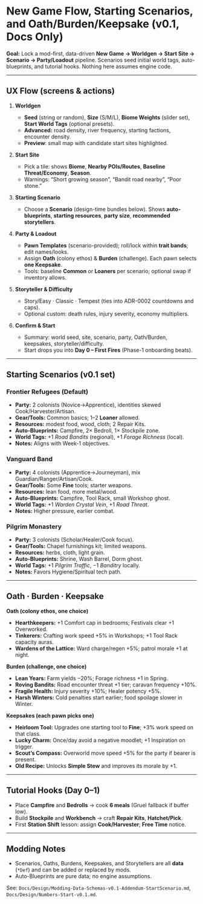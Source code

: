 # New Game Flow, Starting Scenarios, and Oath/Burden/Keepsake (v0.1, Docs Only)

**Goal:** Lock a mod-first, data-driven **New Game → Worldgen → Start Site → Scenario → Party/Loadout** pipeline. Scenarios seed initial world tags, auto-blueprints, and tutorial hooks. Nothing here assumes engine code.

---

## UX Flow (screens & actions)

1) **Worldgen**
   - **Seed** (string or random), **Size** (S/M/L), **Biome Weights** (slider set), **Start World Tags** (optional presets).
   - **Advanced:** road density, river frequency, starting factions, encounter density.
   - **Preview**: small map with candidate start sites highlighted.

2) **Start Site**
   - Pick a tile: shows **Biome**, **Nearby POIs/Routes**, **Baseline Threat/Economy**, **Season**.
   - Warnings: “Short growing season”, “Bandit road nearby”, “Poor stone.”

3) **Starting Scenario**
   - Choose a **Scenario** (design-time bundles below). Shows **auto-blueprints**, **starting resources**, **party size**, **recommended storytellers**.

4) **Party & Loadout**
   - **Pawn Templates** (scenario-provided); roll/lock within **trait bands**; edit names/looks.
   - Assign **Oath** (colony ethos) & **Burden** (challenge). Each pawn selects **one Keepsake**.
   - Tools: baseline **Common** or **Loaners** per scenario; optional swap if inventory allows.

5) **Storyteller & Difficulty**
   - Story/Easy · Classic · Tempest (ties into ADR-0002 countdowns and caps).
   - Optional custom: death rules, injury severity, economy multipliers.

6) **Confirm & Start**
   - Summary: world seed, site, scenario, party, Oath/Burden, keepsakes, storyteller/difficulty.
   - Start drops you into **Day 0 – First Fires** (Phase-1 onboarding beats).

---

## Starting Scenarios (v0.1 set)

### Frontier Refugees (Default)
- **Party:** 2 colonists (Novice→Apprentice), identities skewed Cook/Harvester/Artisan.
- **Gear/Tools:** Common basics; 1–2 **Loaner** allowed.
- **Resources:** modest food, wood, cloth; 2 Repair Kits.
- **Auto-Blueprints:** Campfire, 2× Bedroll, 1× Stockpile zone.
- **World Tags:** +1 *Road Bandits* (regional), +1 *Forage Richness* (local).
- **Notes:** Aligns with Week-1 objectives.

### Vanguard Band
- **Party:** 4 colonists (Apprentice→Journeyman), mix Guardian/Ranger/Artisan/Cook.
- **Gear/Tools:** Some **Fine** tools; starter weapons.
- **Resources:** lean food, more metal/wood.
- **Auto-Blueprints:** Campfire, Tool Rack, small Workshop ghost.
- **World Tags:** +1 *Warden Crystal Vein*, +1 *Road Threat*.
- **Notes:** Higher pressure, earlier combat.

### Pilgrim Monastery
- **Party:** 3 colonists (Scholar/Healer/Cook focus).
- **Gear/Tools:** Chapel furnishings kit; limited weapons.
- **Resources:** herbs, cloth, light grain.
- **Auto-Blueprints:** Shrine, Wash Barrel, Dorm ghost.
- **World Tags:** +1 *Pilgrim Traffic*, −1 *Banditry* locally.
- **Notes:** Favors Hygiene/Spiritual tech path.

---

## Oath · Burden · Keepsake

**Oath (colony ethos, one choice)**
- **Hearthkeepers:** +1 Comfort cap in bedrooms; Festivals clear +1 Overworked.
- **Tinkerers:** Crafting work speed +5% in Workshops; +1 Tool Rack capacity auras.
- **Wardens of the Lattice:** Ward charge/regen +5%; patrol morale +1 at night.

**Burden (challenge, one choice)**
- **Lean Years:** Farm yields −20%; Forage richness +1 in Spring.
- **Roving Bandits:** Road encounter threat +1 tier; caravan frequency +10%.
- **Fragile Health:** Injury severity +10%; Healer potency +5%.
- **Harsh Winters:** Cold penalties start earlier; food spoilage slower in Winter.

**Keepsakes (each pawn picks one)**
- **Heirloom Tool:** Upgrades one starting tool to **Fine**; +3% work speed on that class.
- **Lucky Charm:** Once/day avoid a negative moodlet; +1 Inspiration on trigger.
- **Scout’s Compass:** Overworld move speed +5% for the party if bearer is present.
- **Old Recipe:** Unlocks **Simple Stew** and improves its morale by +1.

---

## Tutorial Hooks (Day 0–1)
- Place **Campfire** and **Bedrolls** → cook **6 meals** (Gruel fallback if buffer low).
- Build **Stockpile** and **Workbench** → craft **Repair Kits**, **Hatchet/Pick**.
- First **Station Shift** lesson: assign **Cook/Harvester**; **Free Time** notice.

---

## Modding Notes
- Scenarios, Oaths, Burdens, Keepsakes, and Storytellers are all **data** (`*Def`) and can be added or replaced by mods.
- Auto-Blueprints are pure data; no engine assumptions.

See: `Docs/Design/Modding-Data-Schemas-v0.1-Addendum-StartScenario.md`, `Docs/Design/Numbers-Start-v0.1.md`.
